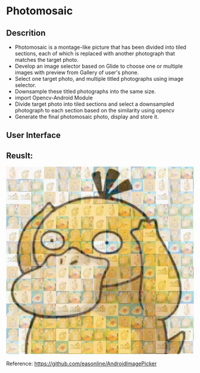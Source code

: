 # Photomosaic
## Descrition
+ Photomosaic is a montage-like picture that has been divided into tiled sections, each of which is replaced with another photograph that matches the target photo. 
+ Develop an image selector based on Glide to choose one or multiple images with preview from Gallery of user's phone. 
+ Select one target photo, and multiple titled photographs using image selector. 
+ Downsample these titled photographs into the same size. 
+ import Opencv-Android Module
+ Divide target photo into tiled sections and select a downsampled photograph to each section based on the similarity using opencv
+ Generate the final photomosaic photo, display and store it.

## User Interface


## Reuslt:

![Psyduck](https://github.com/yushi12138/resourcesOL/blob/master/BlogImages/Photomosaic/duck.jpg?raw=true "Logo Title Text 1")

Reference:
https://github.com/easonline/AndroidImagePicker
